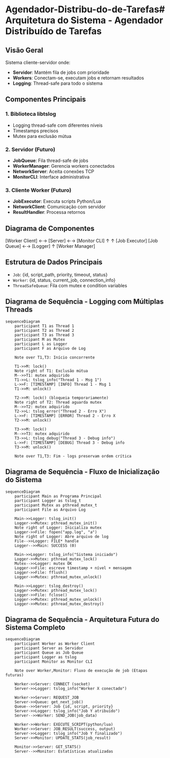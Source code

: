 # Agendador-Distribu-do-de-Tarefas# Arquitetura do Sistema - Agendador Distribuído de Tarefas

## Visão Geral
Sistema cliente-servidor onde:
- **Servidor**: Mantém fila de jobs com prioridade
- **Workers**: Conectam-se, executam jobs e retornam resultados
- **Logging**: Thread-safe para todo o sistema

## Componentes Principais

### 1. Biblioteca libtslog
- Logging thread-safe com diferentes níveis
- Timestamps precisos
- Mutex para exclusão mútua

### 2. Servidor (Futuro)
- **JobQueue**: Fila thread-safe de jobs
- **WorkerManager**: Gerencia workers conectados
- **NetworkServer**: Aceita conexões TCP
- **MonitorCLI**: Interface administrativa

### 3. Cliente Worker (Futuro)
- **JobExecutor**: Executa scripts Python/Lua
- **NetworkClient**: Comunicação com servidor
- **ResultHandler**: Processa retornos

## Diagrama de Componentes

[Worker Client] ←→ [Server] ←→ [Monitor CLI]
↑ ↑
[Job Executor] [Job Queue] ←→ [Logger]
↑
[Worker Manager]


## Estrutura de Dados Principais
- `Job`: {id, script_path, priority, timeout, status}
- `Worker`: {id, status, current_job, connection_info}
- `ThreadSafeQueue`: Fila com mutex e condition variables

## Diagrama de Sequência - Logging com Múltiplas Threads
``` mermaid
sequenceDiagram
    participant T1 as Thread 1
    participant T2 as Thread 2
    participant T3 as Thread 3
    participant M as Mutex
    participant L as Logger
    participant F as Arquivo de Log

    Note over T1,T3: Início concorrente
    
    T1->>M: lock()
    Note right of T1: Exclusão mútua
    M-->>T1: mutex adquirido
    T1->>L: tslog_info("Thread 1 - Msg 1")
    L->>F: [TIMESTAMP] [INFO] Thread 1 - Msg 1
    T1->>M: unlock()
    
    T2->>M: lock() (bloqueia temporariamente)
    Note right of T2: Thread aguarda mutex
    M-->>T2: mutex adquirido
    T2->>L: tslog_error("Thread 2 - Erro X")
    L->>F: [TIMESTAMP] [ERROR] Thread 2 - Erro X
    T2->>M: unlock()
    
    T3->>M: lock()
    M-->>T3: mutex adquirido
    T3->>L: tslog_debug("Thread 3 - Debug info")
    L->>F: [TIMESTAMP] [DEBUG] Thread 3 - Debug info
    T3->>M: unlock()
    
    Note over T1,T3: Fim - logs preservam ordem crítica
```

## Diagrama de Sequência - Fluxo de Inicialização do Sistema
``` mermaid
sequenceDiagram
    participant Main as Programa Principal
    participant Logger as tslog_t
    participant Mutex as pthread_mutex_t
    participant File as Arquivo Log

    Main->>Logger: tslog_init()
    Logger->>Mutex: pthread_mutex_init()
    Note right of Logger: Inicializa mutex
    Logger->>File: fopen("app.log", "a")
    Note right of Logger: Abre arquivo de log
    File-->>Logger: FILE* handle
    Logger-->>Main: SUCCESS (0)
    
    Main->>Logger: tslog_info("Sistema iniciado")
    Logger->>Mutex: pthread_mutex_lock()
    Mutex-->>Logger: mutex OK
    Logger->>File: escreve timestamp + nível + mensagem
    Logger->>File: fflush()
    Logger->>Mutex: pthread_mutex_unlock()
    
    Main->>Logger: tslog_destroy()
    Logger->>Mutex: pthread_mutex_lock()
    Logger->>File: fclose()
    Logger->>Mutex: pthread_mutex_unlock()
    Logger->>Mutex: pthread_mutex_destroy()
```

## Diagrama de Sequência - Arquitetura Futura do Sistema Completo

``` mermaid
sequenceDiagram
    participant Worker as Worker Client
    participant Server as Servidor
    participant Queue as Job Queue
    participant Logger as tslog
    participant Monitor as Monitor CLI

    Note over Worker,Monitor: Fluxo de execução de job (Etapas futuras)
    
    Worker->>Server: CONNECT (socket)
    Server->>Logger: tslog_info("Worker X conectado")
    
    Worker->>Server: REQUEST_JOB
    Server->>Queue: get_next_job()
    Queue-->>Server: Job {id, script, priority}
    Server->>Logger: tslog_info("Job Y atribuído")
    Server-->>Worker: SEND_JOB(job_data)
    
    Worker->>Worker: EXECUTE_SCRIPT(python/lua)
    Worker->>Server: JOB_RESULT(success, output)
    Server->>Logger: tslog_info("Job Y finalizado")
    Server->>Monitor: UPDATE_STATS(job_result)
    
    Monitor->>Server: GET_STATS()
    Server-->>Monitor: Estatísticas atualizadas
```
